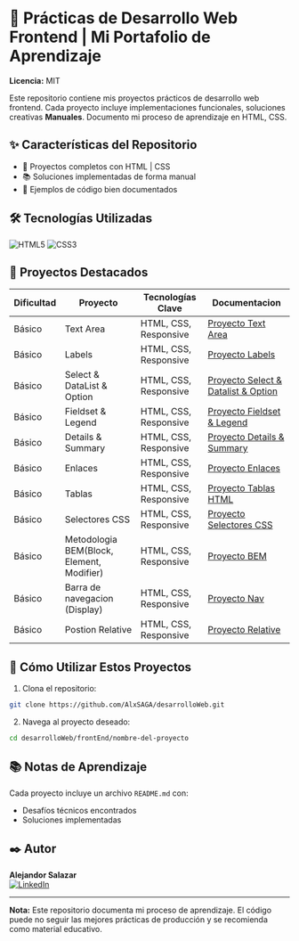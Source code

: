 
# 🎨 Prácticas de Desarrollo Web Frontend | Mi Portafolio de Aprendizaje
**Licencia:** MIT

Este repositorio contiene mis proyectos prácticos de desarrollo web frontend. Cada proyecto incluye implementaciones funcionales, soluciones creativas  **Manuales**. Documento mi proceso de aprendizaje en HTML, CSS.

## ✨ Características del Repositorio
- 🎯 Proyectos completos con HTML | CSS
- 📚 Soluciones implementadas de forma manual
- 🧪 Ejemplos de código bien documentados
## 🛠️ Tecnologías Utilizadas
![HTML5](https://img.shields.io/badge/-HTML5-E34F26?logo=html5&logoColor=white)
![CSS3](https://img.shields.io/badge/-CSS3-1572B6?logo=css3)

## 📌 Proyectos Destacados
| Dificultad | Proyecto                                  | Tecnologías Clave     | Documentacion                                                                       |
| ---------- | ----------------------------------------- | --------------------- | ----------------------------------------------------------------------------------- |
| Básico     | Text Area                                 | HTML, CSS, Responsive | [Proyecto Text Area](frontEnd/01-text_area/README.md)                               |
| Básico     | Labels                                    | HTML, CSS, Responsive | [Proyecto Labels](frontEnd/02-labels/README.md)                                     |
| Básico     | Select & DataList & Option                | HTML, CSS, Responsive | [Proyecto Select & Datalist & Option](frontEnd/03-Select_Datalist_Option/README.md) |
| Básico     | Fieldset & Legend                         | HTML, CSS, Responsive | [Proyecto Fieldset & Legend](frontEnd/04-fieldset_legend/README.md)                 |
| Básico     | Details & Summary                         | HTML, CSS, Responsive | [Proyecto Details & Summary](frontEnd/05-Details_Summary/README.md)                 |
| Básico     | Enlaces                                   | HTML, CSS, Responsive | [Proyecto Enlaces](frontEnd/06-Enlaces/README.md)                                   |
| Básico     | Tablas                                    | HTML, CSS, Responsive | [Proyecto Tablas HTML](frontEnd/07-TablasHTML/README.md)                            |
| Básico     | Selectores CSS                            | HTML, CSS, Responsive | [Proyecto Selectores CSS](frontEnd/08-SelectoresCSS/README.md)                      |
| Básico     | Metodologia BEM(Block, Element, Modifier) | HTML, CSS, Responsive | [Proyecto BEM](frontEnd/09-BEM/README.md)                                           |
| Básico     | Barra de navegacion (Display)             | HTML, CSS, Responsive | [Proyecto Nav](frontEnd/10-barra_navegacion/README.md)                              |
| Básico     | Postion Relative                          | HTML, CSS, Responsive | [Proyecto Relative](frontEnd/11-position_relative/README.md)                        |
## 🚀 Cómo Utilizar Estos Proyectos
1. Clona el repositorio:
```bash
git clone https://github.com/AlxSAGA/desarrolloWeb.git
```
2. Navega al proyecto deseado:
```bash
cd desarrolloWeb/frontEnd/nombre-del-proyecto
```

## 📚 Notas de Aprendizaje
Cada proyecto incluye un archivo `README.md` con:
- Desafíos técnicos encontrados
- Soluciones implementadas
## ✒️ Autor
**Alejandor Salazar**   
[![LinkedIn](https://img.shields.io/badge/-LinkedIn-0A66C2?logo=linkedin)](https://linkedin.com/in/0xalxsg)

---

**Nota:** Este repositorio documenta mi proceso de aprendizaje. El código puede no seguir las mejores prácticas de producción y se recomienda como material educativo.
 
